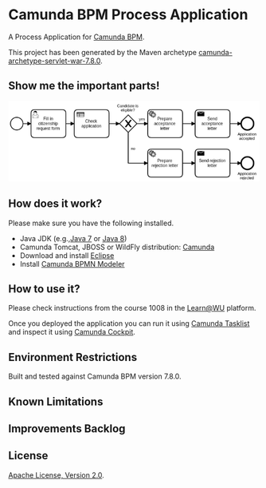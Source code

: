 # Camunda BPM Process Application
A Process Application for [Camunda BPM](http://docs.camunda.org).

This project has been generated by the Maven archetype
[camunda-archetype-servlet-war-7.8.0](http://docs.camunda.org/latest/guides/user-guide/#process-applications-maven-project-templates-archetypes).

## Show me the important parts!
![BPMN Process](src/main/resources/process.png)

## How does it work?
Please make sure you have the following installed.
  * Java JDK (e.g.,[Java 7](http://www.oracle.com/technetwork/java/javase/downloads/jdk7-downloads-1880260.html) or [Java 8](http://www.oracle.com/technetwork/pt/java/javase/downloads/jdk8-downloads-2133151.html))
  * Camunda Tomcat, JBOSS or WildFly distribution: [Camunda](http://camunda.org/download)
  * Download and install [Eclipse](http://www.eclipse.org/downloads)
  * Install [Camunda BPMN Modeler](https://camunda.org/download/modeler)

## How to use it?
Please check instructions from the course 1008 in the [Learn@WU](https://learn.wu.ac.at) platform.

Once you deployed the application you can run it using
[Camunda Tasklist](http://docs.camunda.org/latest/guides/user-guide/#tasklist)
and inspect it using
[Camunda Cockpit](http://docs.camunda.org/latest/guides/user-guide/#cockpit).

## Environment Restrictions
Built and tested against Camunda BPM version 7.8.0.

## Known Limitations

## Improvements Backlog

## License
[Apache License, Version 2.0](http://www.apache.org/licenses/LICENSE-2.0).

<!-- HTML snippet for index page
  <tr>
    <td><img src="snippets/citizenship/src/main/resources/process.png" width="100"></td>
    <td><a href="snippets/citizenship">Camunda BPM Process Application</a></td>
    <td>A Process Application for [Camunda BPM](http://docs.camunda.org).</td>
  </tr>
-->
<!-- Tweet
New @CamundaBPM example: Camunda BPM Process Application - A Process Application for [Camunda BPM](http://docs.camunda.org). https://github.com/camunda/camunda-consulting/tree/master/snippets/citizenship
-->
